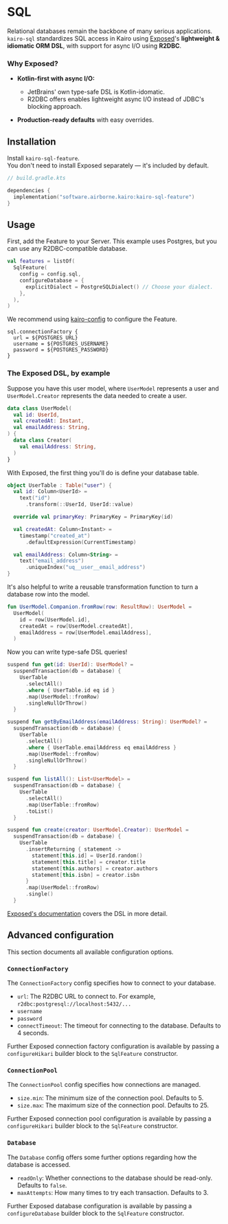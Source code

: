 # SQL

Relational databases remain the backbone of many serious applications.
`kairo-sql` standardizes SQL access in Kairo
using [Exposed](https://www.jetbrains.com/exposed/)'s **lightweight & idiomatic ORM DSL**,
with support for async I/O using **R2DBC**.

### Why Exposed?

- **Kotlin-first with async I/O:**
  - JetBrains' own type-safe DSL is Kotlin-idomatic.
  - R2DBC offers enables lightweight async I/O instead of JDBC's blocking approach.

- **Production-ready defaults** with easy overrides.

## Installation

Install `kairo-sql-feature`.\
You don't need to install Exposed separately — it's included by default.

```kotlin
// build.gradle.kts

dependencies {
  implementation("software.airborne.kairo:kairo-sql-feature")
}
```

## Usage

First, add the Feature to your Server.
This example uses Postgres, but you can use any R2DBC-compatible database.

```kotlin
val features = listOf(
  SqlFeature(
    config = config.sql,
    configureDatabase = {
      explicitDialect = PostgreSQLDialect() // Choose your dialect.
    },
  ),
)
```

We recommend using [kairo-config](../kairo-config) to configure the Feature.

```hocon
sql.connectionFactory {
  url = ${POSTGRES_URL}
  username = ${POSTGRES_USERNAME}
  password = ${POSTGRES_PASSWORD}
}
```

### The Exposed DSL, by example

Suppose you have this user model,
where `UserModel` represents a user
and `UserModel.Creator` represents the data needed to create a user.

```kotlin
data class UserModel(
  val id: UserId,
  val createdAt: Instant,
  val emailAddress: String,
) {
  data class Creator(
    val emailAddress: String,
  )
}
```

With Exposed, the first thing you'll do is define your database table.

```kotlin
object UserTable : Table("user") {
  val id: Column<UserId> =
    text("id")
      .transform(::UserId, UserId::value)

  override val primaryKey: PrimaryKey = PrimaryKey(id)

  val createdAt: Column<Instant> =
    timestamp("created_at")
      .defaultExpression(CurrentTimestamp)

  val emailAddress: Column<String> =
    text("email_address")
      .uniqueIndex("uq__user__email_address")
}
```

It's also helpful to write a reusable transformation function
to turn a database row into the model.

```kotlin
fun UserModel.Companion.fromRow(row: ResultRow): UserModel =
  UserModel(
    id = row[UserModel.id],
    createdAt = row[UserModel.createdAt],
    emailAddress = row[UserModel.emailAddress],
  )
```

Now you can write type-safe DSL queries!

```kotlin
suspend fun get(id: UserId): UserModel? =
  suspendTransaction(db = database) {
    UserTable
      .selectAll()
      .where { UserTable.id eq id }
      .map(UserModel::fromRow)
      .singleNullOrThrow()
  }

suspend fun getByEmailAddress(emailAddress: String): UserModel? =
  suspendTransaction(db = database) {
    UserTable
      .selectAll()
      .where { UserTable.emailAddress eq emailAddress }
      .map(UserModel::fromRow)
      .singleNullOrThrow()
  }

suspend fun listAll(): List<UserModel> =
  suspendTransaction(db = database) {
    UserTable
      .selectAll()
      .map(UserTable::fromRow)
      .toList()
  }

suspend fun create(creator: UserModel.Creator): UserModel =
  suspendTransaction(db = database) {
    UserTable
      .insertReturning { statement ->
        statement[this.id] = UserId.random()
        statement[this.title] = creator.title
        statement[this.authors] = creator.authors
        statement[this.isbn] = creator.isbn
      }
      .map(UserModel::fromRow)
      .single()
  }
```

[Exposed's documentation](https://github.com/JetBrains/Exposed)
covers the DSL in more detail.

## Advanced configuration

This section documents all available configuration options.

### `ConnectionFactory`

The `ConnectionFactory` config specifies how to connect to your database.

- `url`: The R2DBC URL to connect to.
  For example, `r2dbc:postgresql://localhost:5432/...`
- `username`
- `password`
- `connectTimeout`: The timeout for connecting to the database.
  Defaults to 4 seconds.

Further Exposed connection factory configuration is available
by passing a `configureHikari` builder block to the `SqlFeature` constructor.

### `ConnectionPool`

The `ConnectionPool` config specifies how connections are managed.

- `size.min`: The minimum size of the connection pool.
  Defaults to 5.
- `size.max`: The maximum size of the connection pool.
  Defaults to 25.

Further Exposed connection pool configuration is available
by passing a `configureHikari` builder block to the `SqlFeature` constructor.

### `Database`

The `Database` config offers some further options regarding how the database is accessed.

- `readOnly`: Whether connections to the database should be read-only.
  Defaults to `false`.
- `maxAttempts`: How many times to try each transaction.
  Defaults to 3.

Further Exposed database configuration is available
by passing a `configureDatabase` builder block to the `SqlFeature` constructor.
